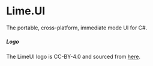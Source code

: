 # Lime.UI

The portable, cross-platform, immediate mode UI for C#. 


##### Logo

The LimeUI logo is CC-BY-4.0 and sourced from [here](https://www.svgrepo.com/svg/286031/lime).